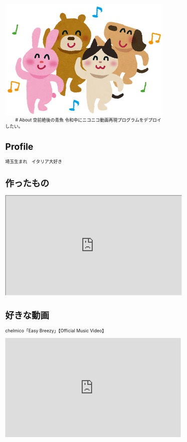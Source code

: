 <div class="profile" style="text-align:center;">
<img src="animal_dance.png" title="プロフィール写真">
</div>　　
#  About 
空前絶後の青魚
令和中にニコニコ動画再現プログラムをデプロイしたい。


# Profile
埼玉生まれ　イタリア大好き　　


# 作ったもの

<div class="openhtml" style="text-align:center;" >
<iframe src="https://www.openprocessing.org/sketch/825207/embed/" width="560" height="315"></iframe>
  </div>


# 好きな動画
chelmico「Easy Breezy」【Official Music Video】
<div class="youtube" style="text-align:center;">
<iframe width="560" height="315" src="https://www.youtube.com/embed/76sNmqMzUuI?start=75" frameborder="0" allow="accelerometer; autoplay; encrypted-media; gyroscope; picture-in-picture" allowfullscreen></iframe>
</div>
